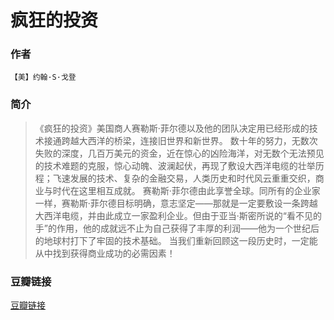 疯狂的投资
====================

### 作者
    【美】约翰·S·戈登 

### 简介
>《疯狂的投资》美国商人赛勒斯·菲尔德以及他的团队决定用已经形成的技术接通跨越大西洋的桥梁，连接旧世界和新世界。
    数十年的努力，无数次失败的深度，几百万美元的资金，近在惊心的凶险海洋，对无数个无法预见的技术难题的克服，惊心动魄、波澜起伏，再现了敷设大西洋电缆的壮举历程；飞速发展的技术、复杂的金融交易，人类历史和时代风云重重交织，商业与时代在这里相互成就。
    赛勒斯·菲尔德由此享誉全球。同所有的企业家一样，赛勒斯·菲尔德目标明确，意志坚定——那就是一定要敷设一条跨越大西洋电缆，并由此成立一家盈利企业。但由于亚当·斯密所说的“看不见的手”的作用，他的成就远不止为自己获得了丰厚的利润——他为一个世纪后的地球村打下了牢固的技术基础。
    当我们重新回顾这一段历史时，一定能从中找到获得商业成功的必需因素！
    
### 豆瓣链接
  [豆瓣链接](http://book.douban.com/subject/2031077/)